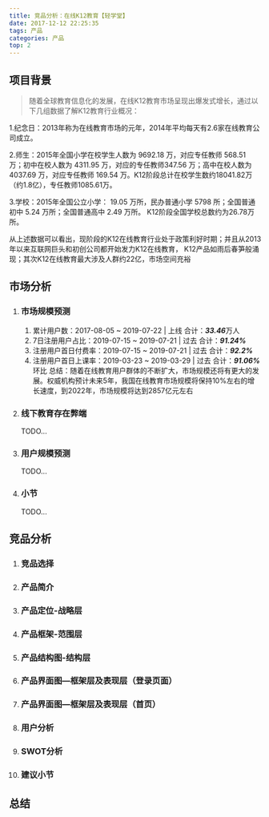 ```yaml
---
title: 竞品分析：在线K12教育【轻学堂】
date: 2017-12-12 22:25:35
tags: 产品
categories: 产品
top: 2
---
```


## 项目背景

> 随着全球教育信息化的发展，在线K12教育市场呈现出爆发式增长，通过以下几组数据了解K12教育行业概况：

1.纪念日：2013年称为在线教育市场的元年，2014年平均每天有2.6家在线教育公司成立。

2.师生：2015年全国小学在校学生人数为 9692.18 万，对应专任教师 568.51 万；初中在校人数为 4311.95 万，对应的专任教师347.56 万；高中在校人数为 4037.69 万，对应专任教师 169.54 万。K12阶段总计在校学生数约18041.82万（约1.8亿），专任教师1085.61万。

3.学校：2015年全国公立小学： 19.05 万所，民办普通小学 5798 所；全国普通初中 5.24 万所；全国普通高中 2.49 万所。 K12阶段全国学校总数约为26.78万所。

从上述数据可以看出，现阶段的K12在线教育行业处于政策利好时期；并且从2013年以来互联网巨头和初创公司都开始发力K12在线教育，
K12产品如雨后春笋般涌现；其次K12在线教育最大涉及人群约22亿，市场空间充裕
<!-- more -->
## 市场分析

1. ### 市场规模预测
    1. 累计用户数：2017-08-05 ~ 2019-07-22 | 上线 合计：***33.46***万人
    2. 7日注册用户占比：2019-07-15 ~ 2019-07-21 | 过去 合计：***91.24%***
    3. 注册用户首日付费率：2019-07-15 ~ 2019-07-21 | 过去 合计：***92.2%***
    4. 注册用户首日上课率：2019-03-23 ~ 2019-03-29 | 过去 合计：***91.06%*** 环比
    总结：随着在线教育用户群体的不断扩大，市场规模还将有更大的发展。权威机构预计未来5年，我国在线教育市场规模将保持10%左右的增长速度，到2022年，市场规模将达到2857亿元左右

2. ### 线下教育存在弊端
    TODO...

3. ### 用户规模预测
    TODO...

4. ### 小节
    TODO...

## 竞品分析

1. ### 竞品选择

2. ### 产品简介

3. ### 产品定位-战略层

4. ### 产品框架-范围层

5. ### 产品结构图-结构层

6. ### 产品界面图—框架层及表现层（登录页面）

7. ### 产品界面图—框架层及表现层（首页）

8. ### 用户分析

9. ### SWOT分析

10. ### 建议小节

## 总结

<!-- more -->